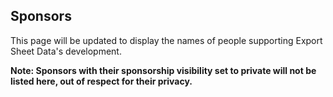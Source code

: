 Sponsors
--------
This page will be updated to display the names of people supporting Export Sheet Data's development.

**Note: Sponsors with their sponsorship visibility set to private will not be listed here, out of respect for their privacy.**
